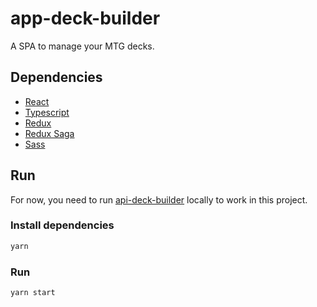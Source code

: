# app-deck-builder

A SPA to manage your MTG decks.

## Dependencies
- [React](https://github.com/facebook/react)
- [Typescript](https://github.com/microsoft/TypeScript)
- [Redux](https://github.com/reduxjs/redux)
- [Redux Saga](https://github.com/redux-saga/redux-saga)
- [Sass](https://github.com/sass/sass)

## Run

For now, you need to run [api-deck-builder](https://github.com/deck-builder/api-deck-builder) locally to work in this project.

### Install dependencies
```bash
yarn
```

### Run
```bash
yarn start
```
